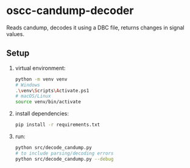 # oscc-candump-decoder
Reads candump, decodes it using a DBC file, returns changes in signal values.

## Setup
1. virtual environment:
   ```bash
   python -m venv venv
   # Windows
   .\venv\Scripts\Activate.ps1
   # macOS/Linux
   source venv/bin/activate

2. install dependencies: 
    ```bash 
    pip install -r requirements.txt

3. run:
    ```bash 
    python src/decode_candump.py
    # to include parsing/decoding errors
    python src/decode_candump.py --debug
